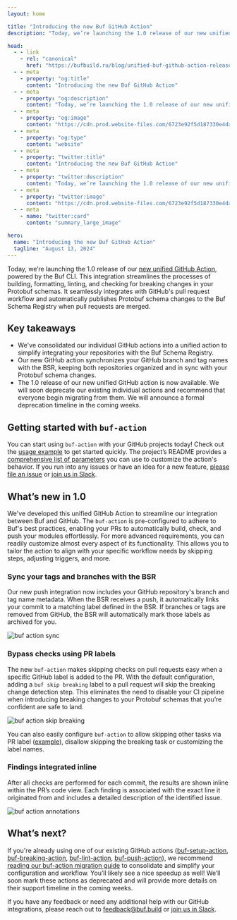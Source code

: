```yaml
---
layout: home

title: "Introducing the new Buf GitHub Action"
description: "Today, we’re launching the 1.0 release of our new unified GitHub Action, powered by the Buf CLI. This integration streamlines the processes of building, formatting, linting, and checking for breaking changes in your Protobuf schemas. It seamlessly integrates with GitHub's pull request workflow and automatically publishes Protobuf schema changes to the Buf Schema Registry when pull requests are merged."

head:
  - - link
    - rel: "canonical"
      href: "https://bufbuild.ru/blog/unified-buf-github-action-released"
  - - meta
    - property: "og:title"
      content: "Introducing the new Buf GitHub Action"
  - - meta
    - property: "og:description"
      content: "Today, we’re launching the 1.0 release of our new unified GitHub Action, powered by the Buf CLI. This integration streamlines the processes of building, formatting, linting, and checking for breaking changes in your Protobuf schemas. It seamlessly integrates with GitHub's pull request workflow and automatically publishes Protobuf schema changes to the Buf Schema Registry when pull requests are merged."
  - - meta
    - property: "og:image"
      content: "https://cdn.prod.website-files.com/6723e92f5d187330e4da8144/674fa976adb419dff6e6d3ea_Github%20action.png"
  - - meta
    - property: "og:type"
      content: "website"
  - - meta
    - property: "twitter:title"
      content: "Introducing the new Buf GitHub Action"
  - - meta
    - property: "twitter:description"
      content: "Today, we’re launching the 1.0 release of our new unified GitHub Action, powered by the Buf CLI. This integration streamlines the processes of building, formatting, linting, and checking for breaking changes in your Protobuf schemas. It seamlessly integrates with GitHub's pull request workflow and automatically publishes Protobuf schema changes to the Buf Schema Registry when pull requests are merged."
  - - meta
    - property: "twitter:image"
      content: "https://cdn.prod.website-files.com/6723e92f5d187330e4da8144/674fa976adb419dff6e6d3ea_Github%20action.png"
  - - meta
    - name: "twitter:card"
      content: "summary_large_image"

hero:
  name: "Introducing the new Buf GitHub Action"
  tagline: "August 13, 2024"
---
```


Today, we’re launching the 1.0 release of our [new unified GitHub Action](https://github.com/marketplace/actions/buf-action), powered by the Buf CLI. This integration streamlines the processes of building, formatting, linting, and checking for breaking changes in your Protobuf schemas. It seamlessly integrates with GitHub's pull request workflow and automatically publishes Protobuf schema changes to the Buf Schema Registry when pull requests are merged.

## Key takeaways

- We've consolidated our individual GitHub actions into a unified action to simplify integrating your repositories with the Buf Schema Registry.
- Our new GitHub action synchronizes your GitHub branch and tag names with the BSR, keeping both repositories organized and in sync with your Protobuf schema changes.
- The 1.0 release of our new unified GitHub action is now available. We will soon deprecate our existing individual actions and recommend that everyone begin migrating from them. We will announce a formal deprecation timeline in the coming weeks.

## Getting started with `buf-action`

You can start using `buf-action` with your GitHub projects today! Check out the [usage example](https://github.com/bufbuild/buf-action?tab=readme-ov-file#usage) to get started quickly. The project’s README provides a [comprehensive list of parameters](https://github.com/bufbuild/buf-action?tab=readme-ov-file#configuration) you can use to customize the action's behavior. If you run into any issues or have an idea for a new feature, [please file an issue](https://github.com/bufbuild/buf-action/issues) or [join us in Slack](https://buf.build/links/slack).

## What’s new in 1.0

We've developed this unified GitHub Action to streamline our integration between Buf and GitHub. The `buf-action` is pre-configured to adhere to Buf's best practices, enabling your PRs to automatically build, check, and push your modules effortlessly. For more advanced requirements, you can readily customize almost every aspect of its functionality. This allows you to tailor the action to align with your specific workflow needs by skipping steps, adjusting triggers, and more.

### Sync your tags and branches with the BSR

Our new push integration now includes your GitHub repository's branch and tag name metadata. When the BSR receives a push, it automatically links your commit to a matching label defined in the BSR. If branches or tags are removed from GitHub, the BSR will automatically mark those labels as archived for you.

![buf action sync](https://cdn.prod.website-files.com/6723e92f5d187330e4da8144/67467033da70bcc23452a1d0_buf-action-branch-sync-EBP77THZ.png)

### Bypass checks using PR labels

The new `buf-action` makes skipping checks on pull requests easy when a specific GitHub label is added to the PR. With the default configuration, adding a `buf skip breaking` label to a pull request will skip the breaking change detection step. This eliminates the need to disable your CI pipeline when introducing breaking changes to your Protobuf schemas that you’re confident are safe to land.

![buf action skip breaking](https://cdn.prod.website-files.com/6723e92f5d187330e4da8144/67467033da70bcc23452a1c7_buf-action-skip-breaking-5XZ4YMJK.png)

You can also easily configure `buf-action` to allow skipping other tasks via PR label ([example](https://github.com/bufbuild/buf-action/blob/main/examples/skip-on-commits/buf-ci.yaml)), disallow skipping the breaking task or customizing the label names.

### Findings integrated inline

After all checks are performed for each commit, the results are shown inline within the PR’s code view. Each finding is associated with the exact line it originated from and includes a detailed description of the identified issue.

![buf action annotations](https://cdn.prod.website-files.com/6723e92f5d187330e4da8144/67467033a8d98b654a507747_buf-action-annotations-SYXSGJBO.png)

## What’s next?

If you're already using one of our existing GitHub actions ([buf-setup-action](https://github.com/marketplace/actions/buf-setup), [buf-breaking-action](https://github.com/marketplace/actions/buf-breaking), [buf-lint-action](https://github.com/marketplace/actions/buf-lint), [buf-push-action](https://github.com/marketplace/actions/buf-push)), we recommend [reading our buf-action migration guide](/docs/bsr/ci-cd/github-actions/index.md) to consolidate and simplify your configuration and workflow. You’ll likely see a nice speedup as well! We’ll soon mark these actions as deprecated and will provide more details on their support timeline in the coming weeks.

If you have any feedback or need any additional help with our GitHub integrations, please reach out to [feedback@buf.build](mailto:feedback@buf.build) or [join us in Slack](https://buf.build/links/slack).

‍
